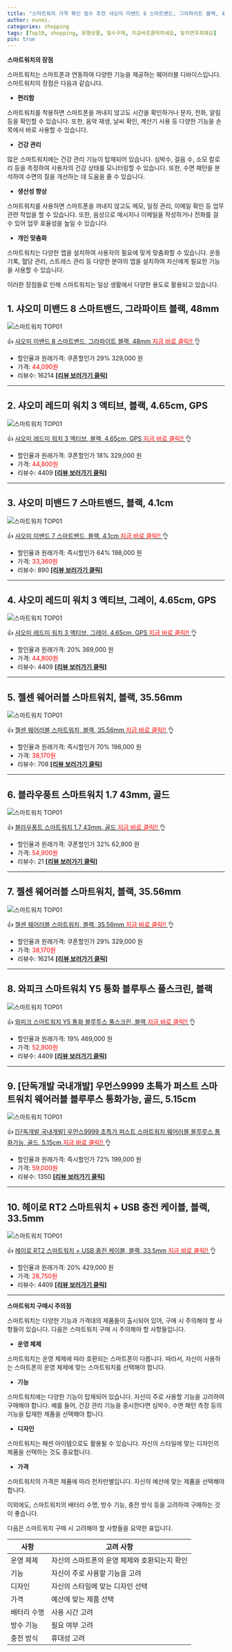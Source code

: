 ```yaml
---
title: "스마트워치 가격 확인 필수 추천 샤오미 미밴드 8 스마트밴드, 그라파이트 블랙, 48mm 비교 장점 구매가이드"
author: eunmi.
categories: shopping
tags: [Top10, shopping, 유행상품, 필수구매, 지금바로클릭하세요, 놓치면후회해요]
pin: true
---
```

**스마트워치의 장점**

스마트워치는 스마트폰과 연동하여 다양한 기능을 제공하는 웨어러블 디바이스입니다. 스마트워치의 장점은 다음과 같습니다.

* **편리함**

스마트워치를 착용하면 스마트폰을 꺼내지 않고도 시간을 확인하거나 문자, 전화, 알림 등을 확인할 수 있습니다. 또한, 음악 재생, 날씨 확인, 계산기 사용 등 다양한 기능을 손목에서 바로 사용할 수 있습니다.

* **건강 관리**

많은 스마트워치에는 건강 관리 기능이 탑재되어 있습니다. 심박수, 걸음 수, 소모 칼로리 등을 측정하여 사용자의 건강 상태를 모니터링할 수 있습니다. 또한, 수면 패턴을 분석하여 수면의 질을 개선하는 데 도움을 줄 수 있습니다.

* **생산성 향상**

스마트워치를 사용하면 스마트폰을 꺼내지 않고도 메모, 일정 관리, 이메일 확인 등 업무 관련 작업을 할 수 있습니다. 또한, 음성으로 메시지나 이메일을 작성하거나 전화를 걸 수 있어 업무 효율성을 높일 수 있습니다.

* **개인 맞춤화**

스마트워치는 다양한 앱을 설치하여 사용자의 필요에 맞게 맞춤화할 수 있습니다. 운동 기록, 혈당 관리, 스트레스 관리 등 다양한 분야의 앱을 설치하여 자신에게 필요한 기능을 사용할 수 있습니다.

이러한 장점들로 인해 스마트워치는 일상 생활에서 다양한 용도로 활용되고 있습니다.

   

## 1. 샤오미 미밴드 8 스마트밴드, 그라파이트 블랙, 48mm

![스마트워치 TOP01](https://thumbnail10.coupangcdn.com/thumbnails/remote/230x230ex/image/retail/images/1585139565393130-a3ca4937-2f67-4c7d-b643-a71753ffab96.jpg)


👍 [샤오미 미밴드 8 스마트밴드, 그라파이트 블랙, 48mm <font color=red> 지금 바로 클릭!! </font> ](https://link.coupang.com/re/AFFSDP?lptag=AF3617701&subid=GithubCoopas&pageKey=7595564046&traceid=V0-153&itemId=20080586005&vendorItemId=87176179729) 👌 


- 할인율과 원래가격: 쿠폰할인가 29%  329,000   원
- 가격: <span style='color:red'>44,090원</span>
- 리뷰수: 16214  [**[리뷰 보러가기 클릭]**](https://link.coupang.com/re/AFFSDP?lptag=AF3617701&subid=GithubCoopas&pageKey=7595564046&traceid=V0-153&itemId=20080586005&vendorItemId=87176179729)

---


   

## 2. 샤오미 레드미 워치 3 액티브, 블랙, 4.65cm, GPS

![스마트워치 TOP01](https://thumbnail10.coupangcdn.com/thumbnails/remote/230x230ex/image/retail/images/2023/07/28/16/9/b8658a60-6877-440f-bbdf-cc58890aceb7.png)


👍 [샤오미 레드미 워치 3 액티브, 블랙, 4.65cm, GPS <font color=red> 지금 바로 클릭!! </font> ](https://link.coupang.com/re/AFFSDP?lptag=AF3617701&subid=GithubCoopas&pageKey=7488831713&traceid=V0-153&itemId=19578261886&vendorItemId=86717525653) 👌 


- 할인율과 원래가격: 쿠폰할인가 18%  329,000   원
- 가격: <span style='color:red'>44,800원</span>
- 리뷰수: 4409  [**[리뷰 보러가기 클릭]**](https://link.coupang.com/re/AFFSDP?lptag=AF3617701&subid=GithubCoopas&pageKey=7488831713&traceid=V0-153&itemId=19578261886&vendorItemId=86717525653)

---


   

## 3. 샤오미 미밴드 7 스마트밴드, 블랙, 4.1cm

![스마트워치 TOP01](https://thumbnail8.coupangcdn.com/thumbnails/remote/230x230ex/image/retail/images/7791755601488894-271299ea-06f8-4062-be26-55b71e5e85a4.jpg)


👍 [샤오미 미밴드 7 스마트밴드, 블랙, 4.1cm <font color=red> 지금 바로 클릭!! </font> ](https://link.coupang.com/re/AFFSDP?lptag=AF3617701&subid=GithubCoopas&pageKey=6543410274&traceid=V0-153&itemId=14577950265&vendorItemId=81820061641) 👌 


- 할인율과 원래가격: 즉시할인가 64%  198,000   원
- 가격: <span style='color:red'>33,360원</span>
- 리뷰수: 890  [**[리뷰 보러가기 클릭]**](https://link.coupang.com/re/AFFSDP?lptag=AF3617701&subid=GithubCoopas&pageKey=6543410274&traceid=V0-153&itemId=14577950265&vendorItemId=81820061641)

---


   

## 4. 샤오미 레드미 워치 3 액티브, 그레이, 4.65cm, GPS

![스마트워치 TOP01](https://thumbnail8.coupangcdn.com/thumbnails/remote/230x230ex/image/retail/images/2023/07/28/16/9/f5fbf1ff-bbfa-431c-af70-e98a2cb55bdf.png)


👍 [샤오미 레드미 워치 3 액티브, 그레이, 4.65cm, GPS <font color=red> 지금 바로 클릭!! </font> ](https://link.coupang.com/re/AFFSDP?lptag=AF3617701&subid=GithubCoopas&pageKey=7488831713&traceid=V0-153&itemId=19578261884&vendorItemId=86717525633) 👌 


- 할인율과 원래가격: 20%  369,000   원
- 가격: <span style='color:red'>44,800원</span>
- 리뷰수: 4409  [**[리뷰 보러가기 클릭]**](https://link.coupang.com/re/AFFSDP?lptag=AF3617701&subid=GithubCoopas&pageKey=7488831713&traceid=V0-153&itemId=19578261884&vendorItemId=86717525633)

---


   

## 5. 젤센 웨어러블 스마트워치, 블랙, 35.56mm

![스마트워치 TOP01](https://thumbnail10.coupangcdn.com/thumbnails/remote/230x230ex/image/retail/images/628138009869656-398692d8-ae96-4fdd-a204-f99463788fd9.jpg)


👍 [젤센 웨어러블 스마트워치, 블랙, 35.56mm <font color=red> 지금 바로 클릭!! </font> ](https://link.coupang.com/re/AFFSDP?lptag=AF3617701&subid=GithubCoopas&pageKey=5190812144&traceid=V0-153&itemId=7205861854&vendorItemId=74497420465) 👌 


- 할인율과 원래가격: 즉시할인가 70%  198,000   원
- 가격: <span style='color:red'>38,170원</span>
- 리뷰수: 708  [**[리뷰 보러가기 클릭]**](https://link.coupang.com/re/AFFSDP?lptag=AF3617701&subid=GithubCoopas&pageKey=5190812144&traceid=V0-153&itemId=7205861854&vendorItemId=74497420465)

---


   

## 6. 블라우풍트 스마트워치 1.7 43mm, 골드

![스마트워치 TOP01](https://thumbnail8.coupangcdn.com/thumbnails/remote/230x230ex/image/vendor_inventory/59a1/a942713bab284bab7d8893771d0f0ad63b75bffba394b40a067d8afc37ae.jpg)


👍 [블라우풍트 스마트워치 1.7 43mm, 골드 <font color=red> 지금 바로 클릭!! </font> ](https://link.coupang.com/re/AFFSDP?lptag=AF3617701&subid=GithubCoopas&pageKey=6595646756&traceid=V0-153&itemId=14901036134&vendorItemId=82125542534) 👌 


- 할인율과 원래가격: 쿠폰할인가 32%  62,900   원
- 가격: <span style='color:red'>54,900원</span>
- 리뷰수: 21  [**[리뷰 보러가기 클릭]**](https://link.coupang.com/re/AFFSDP?lptag=AF3617701&subid=GithubCoopas&pageKey=6595646756&traceid=V0-153&itemId=14901036134&vendorItemId=82125542534)

---


   

## 7. 젤센 웨어러블 스마트워치, 블랙, 35.56mm

![스마트워치 TOP01](https://thumbnail10.coupangcdn.com/thumbnails/remote/230x230ex/image/retail/images/628138009869656-398692d8-ae96-4fdd-a204-f99463788fd9.jpg)


👍 [젤센 웨어러블 스마트워치, 블랙, 35.56mm <font color=red> 지금 바로 클릭!! </font> ](https://link.coupang.com/re/AFFSDP?lptag=AF3617701&subid=GithubCoopas&pageKey=5190812144&traceid=V0-153&itemId=7205861854&vendorItemId=74497420465) 👌 


- 할인율과 원래가격: 쿠폰할인가 29%  329,000   원
- 가격: <span style='color:red'>38,170원</span>
- 리뷰수: 16214  [**[리뷰 보러가기 클릭]**](https://link.coupang.com/re/AFFSDP?lptag=AF3617701&subid=GithubCoopas&pageKey=5190812144&traceid=V0-153&itemId=7205861854&vendorItemId=74497420465)

---


   

## 8. 와피크 스마트워치 Y5 통화 블루투스 풀스크린, 블랙

![스마트워치 TOP01](https://thumbnail9.coupangcdn.com/thumbnails/remote/230x230ex/image/vendor_inventory/2f63/5d982ede67fa9f67908aa354761cfd14727a91628f3aa3c45414d141a519.jpg)


👍 [와피크 스마트워치 Y5 통화 블루투스 풀스크린, 블랙 <font color=red> 지금 바로 클릭!! </font> ](https://link.coupang.com/re/AFFSDP?lptag=AF3617701&subid=GithubCoopas&pageKey=7638843976&traceid=V0-153&itemId=20291145574&vendorItemId=87370254541) 👌 


- 할인율과 원래가격: 19%  469,000   원
- 가격: <span style='color:red'>52,900원</span>
- 리뷰수: 4409  [**[리뷰 보러가기 클릭]**](https://link.coupang.com/re/AFFSDP?lptag=AF3617701&subid=GithubCoopas&pageKey=7638843976&traceid=V0-153&itemId=20291145574&vendorItemId=87370254541)

---


   

## 9. [단독개발 국내개발] 우먼스9999 초특가 퍼스트 스마트워치 웨어러블 블루루스 통화가능, 골드, 5.15cm

![스마트워치 TOP01](https://thumbnail10.coupangcdn.com/thumbnails/remote/230x230ex/image/vendor_inventory/d3e5/437428347c3666f7ea65e1c21cd4df1a4b92f828011938671c8886091fb4.png)


👍 [[단독개발 국내개발] 우먼스9999 초특가 퍼스트 스마트워치 웨어러블 블루루스 통화가능, 골드, 5.15cm <font color=red> 지금 바로 클릭!! </font> ](https://link.coupang.com/re/AFFSDP?lptag=AF3617701&subid=GithubCoopas&pageKey=7395806385&traceid=V0-153&itemId=19131220054&vendorItemId=86250849679) 👌 


- 할인율과 원래가격: 즉시할인가 72%  199,000   원
- 가격: <span style='color:red'>59,000원</span>
- 리뷰수: 1350  [**[리뷰 보러가기 클릭]**](https://link.coupang.com/re/AFFSDP?lptag=AF3617701&subid=GithubCoopas&pageKey=7395806385&traceid=V0-153&itemId=19131220054&vendorItemId=86250849679)

---


   

## 10. 헤이로 RT2 스마트워치 + USB 충전 케이블, 블랙, 33.5mm

![스마트워치 TOP01](https://thumbnail6.coupangcdn.com/thumbnails/remote/230x230ex/image/retail/images/8578622086015360-e2c2bbc3-c0f4-4723-a7eb-5da3ad5acc22.jpg)


👍 [헤이로 RT2 스마트워치 + USB 충전 케이블, 블랙, 33.5mm <font color=red> 지금 바로 클릭!! </font> ](https://link.coupang.com/re/AFFSDP?lptag=AF3617701&subid=GithubCoopas&pageKey=6304029178&traceid=V0-153&itemId=13050983550&vendorItemId=80313787700) 👌 


- 할인율과 원래가격: 20%  429,000   원
- 가격: <span style='color:red'>28,750원</span>
- 리뷰수: 4409  [**[리뷰 보러가기 클릭]**](https://link.coupang.com/re/AFFSDP?lptag=AF3617701&subid=GithubCoopas&pageKey=6304029178&traceid=V0-153&itemId=13050983550&vendorItemId=80313787700)

---
**스마트워치 구매시 주의점**

스마트워치는 다양한 기능과 가격대의 제품들이 출시되어 있어, 구매 시 주의해야 할 사항들이 있습니다. 다음은 스마트워치 구매 시 주의해야 할 사항들입니다.

* **운영 체제**

스마트워치는 운영 체제에 따라 호환되는 스마트폰이 다릅니다. 따라서, 자신이 사용하는 스마트폰의 운영 체제에 맞는 스마트워치를 선택해야 합니다.

* **기능**

스마트워치에는 다양한 기능이 탑재되어 있습니다. 자신이 주로 사용할 기능을 고려하여 구매해야 합니다. 예를 들어, 건강 관리 기능을 중시한다면 심박수, 수면 패턴 측정 등의 기능을 탑재한 제품을 선택해야 합니다.

* **디자인**

스마트워치는 패션 아이템으로도 활용될 수 있습니다. 자신의 스타일에 맞는 디자인의 제품을 선택하는 것도 중요합니다.

* **가격**

스마트워치의 가격은 제품에 따라 천차만별입니다. 자신의 예산에 맞는 제품을 선택해야 합니다.

이외에도, 스마트워치의 배터리 수명, 방수 기능, 충전 방식 등을 고려하여 구매하는 것이 좋습니다.

다음은 스마트워치 구매 시 고려해야 할 사항들을 요약한 표입니다.

| 사항 | 고려 사항 |
|---|---|
| 운영 체제 | 자신의 스마트폰의 운영 체제와 호환되는지 확인 |
| 기능 | 자신이 주로 사용할 기능을 고려 |
| 디자인 | 자신의 스타일에 맞는 디자인 선택 |
| 가격 | 예산에 맞는 제품 선택 |
| 배터리 수명 | 사용 시간 고려 |
| 방수 기능 | 필요 여부 고려 |
| 충전 방식 | 휴대성 고려 |<br><br><br><br><br> [ ❤ ❤ ❤ 이 포스팅은 쿠팡 파트너스 활동의 일환으로, 이에 따른 일정액의 수수료를 제공받습니다](https://link.coupang.com/a/bcEFyh)